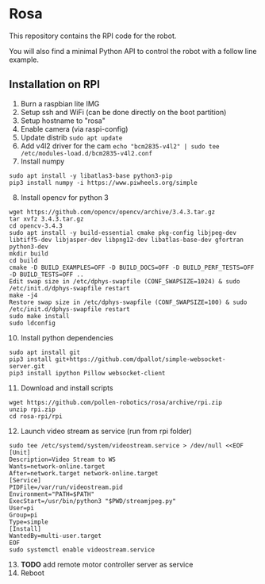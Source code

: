 # Rosa

This repository contains the RPI code for the robot.

You will also find a minimal Python API to control the robot with a follow line example.

## Installation on RPI

1. Burn a raspbian lite IMG
2. Setup ssh and WiFi (can be done directly on the boot partition)
3. Setup hostname to "rosa"
4. Enable camera (via raspi-config)
5. Update distrib ```sudo apt update```
6. Add v4l2 driver for the cam ```echo "bcm2835-v4l2" | sudo tee /etc/modules-load.d/bcm2835-v4l2.conf```
7. Install numpy
```
sudo apt install -y libatlas3-base python3-pip
pip3 install numpy -i https://www.piwheels.org/simple
```
8. Install opencv for python 3
```
wget https://github.com/opencv/opencv/archive/3.4.3.tar.gz
tar xvfz 3.4.3.tar.gz
cd opencv-3.4.3
sudo apt install -y build-essential cmake pkg-config libjpeg-dev libtiff5-dev libjasper-dev libpng12-dev libatlas-base-dev gfortran python3-dev
mkdir build
cd build
cmake -D BUILD_EXAMPLES=OFF -D BUILD_DOCS=OFF -D BUILD_PERF_TESTS=OFF -D BUILD_TESTS=OFF ..
Edit swap size in /etc/dphys-swapfile (CONF_SWAPSIZE=1024) & sudo /etc/init.d/dphys-swapfile restart
make -j4
Restore swap size in /etc/dphys-swapfile (CONF_SWAPSIZE=100) & sudo /etc/init.d/dphys-swapfile restart
sudo make install
sudo ldconfig
```
10. Install python dependencies
```
sudo apt install git
pip3 install git+https://github.com/dpallot/simple-websocket-server.git
pip3 install ipython Pillow websocket-client
```
11. Download and install scripts
```
wget https://github.com/pollen-robotics/rosa/archive/rpi.zip
unzip rpi.zip
cd rosa-rpi/rpi
```
12. Launch video stream as service (run from rpi folder)
```
sudo tee /etc/systemd/system/videostream.service > /dev/null <<EOF
[Unit]
Description=Video Stream to WS
Wants=network-online.target
After=network.target network-online.target
[Service]
PIDFile=/var/run/videostream.pid
Environment="PATH=$PATH"
ExecStart=/usr/bin/python3 "$PWD/streamjpeg.py"
User=pi
Group=pi
Type=simple
[Install]
WantedBy=multi-user.target
EOF
sudo systemctl enable videostream.service
```
13. **TODO** add remote motor controller server as service
14. Reboot

